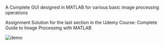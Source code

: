 A Complete GUI designed in MATLAB for various basic image processing operations

Assignment Solution for the last section in the Udemy Course: Complete Guide to Image Processing with MATLAB

![demo](https://user-images.githubusercontent.com/30661597/55849578-bb233180-5b83-11e9-9e0f-53d50615005b.png)

